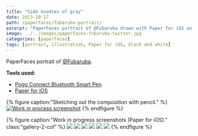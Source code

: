 ```yaml
---
title: "Side hoodies of gray"
date: 2013-10-17
path: /paperfaces/fubaruba-portrait/
excerpt: "PaperFaces portrait of @Fubaruba drawn with Paper for iOS on an iPad."
image: ../../images/paperfaces-fubaruba-twitter.jpg
categories: [paperfaces]
tags: [portrait, illustration, Paper for iOS, black and white]
---
```


PaperFaces portrait of [@Fubaruba](https://twitter.com/Fubaruba).

**Tools used:**

- [Pogo Connect Bluetooth Smart Pen](https://www.amazon.com/gp/product/B009K448L4/ref=as_li_ss_tl?ie=UTF8&camp=1789&creative=390957&creativeASIN=B009K448L4&linkCode=as2&tag=mademist-20)
- [Paper for iOS](https://paper.bywetransfer.com/)

{% figure caption:"Sketching out the composition with pencil." %}
[![Work in process screenshot](../../images/paperfaces-fubaruba-process-1-750.jpg)](../../images/paperfaces-fubaruba-process-1-lg.jpg)
{% endfigure %}

{% figure caption:"Work in progress screenshots (Paper for iOS)." class:"gallery-2-col" %}
[![](../../images/paperfaces-fubaruba-process-2-600.jpg)](../../images/paperfaces-fubaruba-process-2-lg.jpg)
[![](../../images/paperfaces-fubaruba-process-3-600.jpg)](../../images/paperfaces-fubaruba-process-3-lg.jpg)
[![](../../images/paperfaces-fubaruba-process-4-600.jpg)](../../images/paperfaces-fubaruba-process-4-lg.jpg)
[![](../../images/paperfaces-fubaruba-process-5-600.jpg)](../../images/paperfaces-fubaruba-process-5-lg.jpg)
[![](../../images/paperfaces-fubaruba-process-6-600.jpg)](../../images/paperfaces-fubaruba-process-6-lg.jpg)
[![](../../images/paperfaces-fubaruba-process-7-600.jpg)](../../images/paperfaces-fubaruba-process-7-lg.jpg)
{% endfigure %}
